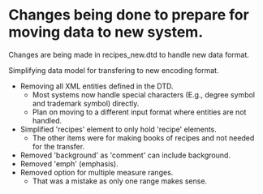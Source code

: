 # Changes being done to prepare for moving data to new system.

Changes are being made in recipes_new.dtd to handle new data format.

Simplifying data model for transfering to new encoding format.

-   Removing all XML entities defined in the DTD.
    -   Most systems now handle special characters (E.g., degree symbol and
        trademark symbol) directly.
    -   Plan on moving to a different input format where entities are not
        handled.
-   Simplified 'recipes' element to only hold 'recipe' elements.
    -   The other items were for making books of recipes and not
        needed for the transfer.
-   Removed 'background' as 'comment' can include background.
-   Removed 'emph' (emphasis).
-   Removed option for multiple measure ranges.
    -   That was a mistake as only one range makes sense.
